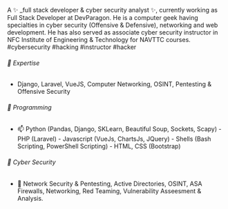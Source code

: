 
A ✨ _full stack developer & cyber security analyst ✨, currently working as Full Stack Developer at DevParagon. He is a computer geek having specialties in cyber security (Offensive & Defensive), networking and web development. He has also served as associate cyber security instructor in NFC Institute of Engineering & Technology for NAVTTC courses.
#cybersecurity #hacking #instructor #hacker

###### 🔭 Expertise
  - Django, Laravel, VueJS, Computer Networking, OSINT, Pentesting & Offensive Security

###### 🔭 Programming
  - 📫 Python (Pandas, Django, SKLearn, Beautiful Soup, Sockets, Scapy)  - PHP (Laravel)  -  Javascript (VueJs, ChartsJs, JQuery)  -  Shells (Bash Scripting, PowerShell Scripting)  - HTML, CSS (Bootstrap)

###### 👯 Cyber Security
  - 💬 Network Security & Pentesting, Active Directories, OSINT, ASA Firewalls, Networking, Red Teaming, Vulnerability Asseesment & Analysis.
